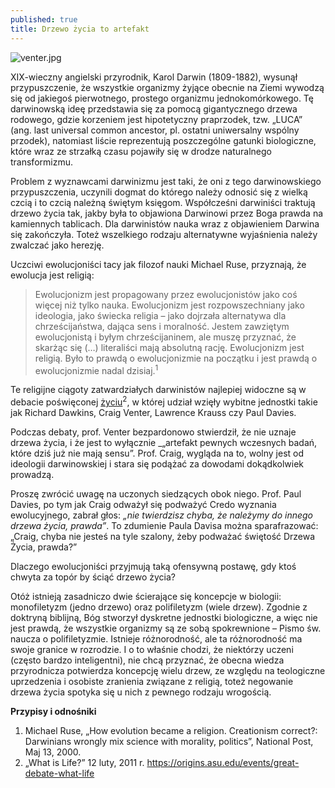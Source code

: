 ```yaml
---
published: true
title: Drzewo życia to artefakt
---
```

![venter.jpg]({{site.baseurl}}/images/venter.jpg)

XIX-wieczny angielski przyrodnik, Karol Darwin (1809-1882), wysunął przypuszczenie, że wszystkie organizmy żyjące obecnie na Ziemi wywodzą się od jakiegoś pierwotnego, prostego organizmu jednokomórkowego. Tę darwinowską ideę przedstawia się za pomocą gigantycznego drzewa rodowego, gdzie korzeniem jest hipotetyczny praprzodek, tzw. „LUCA” (ang. last universal common ancestor, pl. ostatni uniwersalny wspólny przodek), natomiast liście reprezentują poszczególne gatunki biologiczne, które wraz ze strzałką czasu pojawiły się w drodze naturalnego transformizmu.

Problem z wyznawcami darwinizmu jest taki, że oni z tego darwinowskiego przypuszczenia, uczynili dogmat do którego należy odnosić się z wielką czcią i to czcią należną świętym księgom. Współcześni darwiniści traktują drzewo życia tak, jakby była to objawiona Darwinowi przez Boga prawda na kamiennych tablicach. Dla darwinistów nauka wraz z objawieniem Darwina się zakończyła. Toteż wszelkiego rodzaju alternatywne wyjaśnienia należy zwalczać jako herezję.

Uczciwi ewolucjoniści tacy jak filozof nauki Michael Ruse, przyznają, że ewolucja jest religią:

> Ewolucjonizm jest propagowany przez ewolucjonistów jako coś więcej niż tylko nauka. Ewolucjonizm jest rozpowszechniany jako ideologia, jako świecka religia – jako dojrzała alternatywa dla chrześcijaństwa, dająca sens i moralność. Jestem zawziętym ewolucjonistą i byłym chrześcijaninem, ale muszę przyznać, że skarżąc się (…) literaliści mają absolutną rację. Ewolucjonizm jest religią. Było to prawdą o ewolucjonizmie na początku i jest prawdą o ewolucjonizmie nadal dzisiaj.<sup>1</sup>

Te religijne ciągoty zatwardziałych darwinistów najlepiej widoczne są w debacie poświęconej [życiu](https://www.youtube.com/watch?v=tkMGuLTIbrU)<sup>2</sup>, w której udział wzięły wybitne jednostki takie jak Richard Dawkins, Craig Venter, Lawrence Krauss czy Paul Davies.

Podczas debaty, prof. Venter bezpardonowo stwierdził, że nie uznaje drzewa życia, i że jest to wyłącznie _„artefakt pewnych wczesnych badań, które dziś już nie mają sensu”. Prof. Craig, wygląda na to, wolny jest od ideologii darwinowskiej i stara się podążać za dowodami dokądkolwiek prowadzą.

Proszę zwrócić uwagę na uczonych siedzących obok niego. Prof. Paul Davies, po tym jak Craig odważył się podważyć Credo wyznania ewolucyjnego, zabrał głos: _„nie twierdzisz chyba, że należymy do innego drzewa życia, prawda”_. To zdumienie Paula Davisa można sparafrazować: „Craig, chyba nie jesteś na tyle szalony, żeby podważać świętość Drzewa Życia, prawda?”

Dlaczego ewolucjoniści przyjmują taką ofensywną postawę, gdy ktoś chwyta za topór by ściąć drzewo życia?

Otóż istnieją zasadniczo dwie ścierające się koncepcje w biologii: monofiletyzm (jedno drzewo) oraz polifiletyzm (wiele drzew). Zgodnie z doktryną biblijną, Bóg stworzył dyskretne jednostki biologiczne, a więc nie jest prawdą, że wszystkie organizmy są ze sobą spokrewnione – Pismo św. naucza o polifiletyzmie. Istnieje różnorodność, ale ta różnorodność ma swoje granice w rozrodzie. I o to właśnie chodzi, że niektórzy uczeni (często bardzo inteligentni), nie chcą przyznać, że obecna wiedza przyrodnicza potwierdza koncepcję wielu drzew, ze względu na teologiczne uprzedzenia i osobiste zranienia związane z religią, toteż negowanie drzewa życia spotyka się u nich z pewnego rodzaju wrogością.

 

**Przypisy i odnośniki**

1. Michael Ruse, „How evolution became a religion. Creationism correct?: Darwinians wrongly mix science with morality, politics”, National Post, Maj 13, 2000.
2. „What is Life?” 12 luty, 2011 r. https://origins.asu.edu/events/great-debate-what-life
